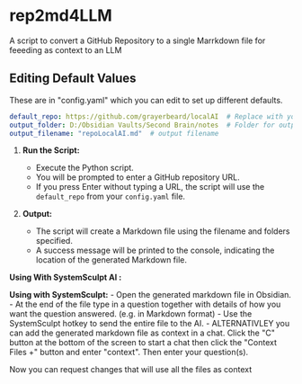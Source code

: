 # rep2md4LLM
A script to convert a GitHub Repository to a single Marrkdown file for feeeding as context to an LLM

## Editing Default Values

These are in "config.yaml" which you can edit to set up different defaults.

```yaml
default_repo: https://github.com/grayerbeard/localAI  # Replace with your default repo
output_folder: D:/Obsidian Vaults/Second Brain/notes  # Folder for output file
output_filename: "repoLocalAI.md"  # output filename
```

1. **Run the Script:**
   - Execute the Python script.
   - You will be prompted to enter a GitHub repository URL.
   - If you press Enter without typing a URL, the script will use the `default_repo` from your `config.yaml` file.

2. **Output:**
   - The script will create a Markdown file using the filename and folders specified.
   - A success message will be printed to the console, indicating the location of the generated Markdown file.

**Using With SystemSculpt AI :**

 **Using with SystemSculpt:**
    - Open the generated markdown file in Obsidian.
    - At the end of the file type in a question together with details of how you want the question answered. (e.g. in Markdown format)
    - Use the SystemSculpt hotkey to send the entire file to the AI.
    - ALTERNATIVLEY you can add the generated markdown file as context in a chat. Click the "C" button at the bottom of the screen to start a chat then click the "Context Files +" button and enter "context".  Then enter your question(s).

Now you can request changes that will use all the files as context